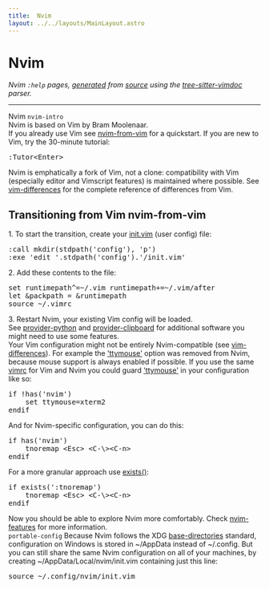 ```yaml
---
title:  Nvim
layout: ../../layouts/MainLayout.astro
---
```


  <a name="nvim.txt"></a><a name="nvim"></a><h1> Nvim</h1>
  <p>
    <i>
    Nvim <code>:help</code> pages, <a href="https://github.com/neovim/neovim/blob/master/scripts/gen_help_html.lua">generated</a>
    from <a href="https://github.com/neovim/neovim/blob/master/runtime/doc/nvim.txt">source</a>
    using the <a href="https://github.com/neovim/tree-sitter-vimdoc">tree-sitter-vimdoc</a> parser.
    </i>
  </p>
  <hr>
  <div class="help-para">
Nvim <a name="nvim-intro"></a><code class="help-tag">nvim-intro</code>

</div>
<div class="help-para">
Nvim is based on Vim by Bram Moolenaar.

</div>
<div class="help-para">
If you already use Vim see <a href="nvim.html#nvim-from-vim">nvim-from-vim</a> for a quickstart.
If you are new to Vim, try the 30-minute tutorial:<pre>:Tutor&lt;Enter&gt;</pre>
Nvim is emphatically a fork of Vim, not a clone: compatibility with Vim
(especially editor and Vimscript features) is maintained where possible. See
<a href="vim_diff.html#vim-differences">vim-differences</a> for the complete reference of differences from Vim.

</div>
<div class="help-para">
<h2 class="help-heading">Transitioning from Vim<span class="help-heading-tags">                          <a name="nvim-from-vim"></a><span class="help-tag">nvim-from-vim</span></span></h2>


</div>
<div class="help-para">
1. To start the transition, create your <a href="starting.html#init.vim">init.vim</a> (user config) file:<pre>:call mkdir(stdpath('config'), 'p')
:exe 'edit '.stdpath('config').'/init.vim'</pre>
2. Add these contents to the file:<pre>set runtimepath^=~/.vim runtimepath+=~/.vim/after
let &amp;packpath = &amp;runtimepath
source ~/.vimrc</pre>
3. Restart Nvim, your existing Vim config will be loaded.

</div>
<div class="help-para">
See <a href="provider.html#provider-python">provider-python</a> and <a href="provider.html#provider-clipboard">provider-clipboard</a> for additional software you
might need to use some features.

</div>
<div class="help-para">
Your Vim configuration might not be entirely Nvim-compatible (see
<a href="vim_diff.html#vim-differences">vim-differences</a>). For example the <a href="vim_diff.html#'ttymouse'">'ttymouse'</a> option was removed from Nvim,
because mouse support is always enabled if possible. If you use the same
<a href="starting.html#vimrc">vimrc</a> for Vim and Nvim you could guard <a href="vim_diff.html#'ttymouse'">'ttymouse'</a> in your configuration
like so:
<pre>if !has('nvim')
    set ttymouse=xterm2
endif</pre>
And for Nvim-specific configuration, you can do this:
<pre>if has('nvim')
    tnoremap &lt;Esc&gt; &lt;C-\&gt;&lt;C-n&gt;
endif</pre>
For a more granular approach use <a href="builtin.html#exists()">exists()</a>:
<pre>if exists(':tnoremap')
    tnoremap &lt;Esc&gt; &lt;C-\&gt;&lt;C-n&gt;
endif</pre>
Now you should be able to explore Nvim more comfortably. Check <a href="vim_diff.html#nvim-features">nvim-features</a>
for more information.

</div>
<div class="help-para">
                                                        <a name="portable-config"></a><code class="help-tag-right">portable-config</code>
Because Nvim follows the XDG <a href="starting.html#base-directories">base-directories</a> standard, configuration on
Windows is stored in ~/AppData instead of ~/.config. But you can still share
the same Nvim configuration on all of your machines, by creating
~/AppData/Local/nvim/init.vim containing just this line:<pre>source ~/.config/nvim/init.vim</pre>

</div>

  
  